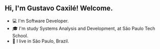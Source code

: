 ## Hi, I'm Gustavo Caxilé! Welcome. 


- :computer: I'm Software Developer.
- :mortar_board: I'm study Systems Analysis and Development, at São Paulo Tech School.
- :city_sunset: I live in São Paulo, Brazil.
  <br><br>
